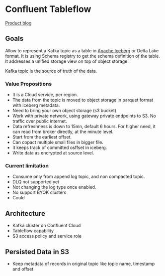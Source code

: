 # Confluent Tableflow

[Product blog](https://www.confluent.io/blog/introducing-tableflow/)

## Goals

Allow to represent a Kafka topic as a table in [Apache Iceberg](https://iceberg.apache.org/) or Delta Lake format. It is using Schema registry to get the schema definition of the table.  It addresses a unified storage view on top of object storage.

Kafka topic is the source of truth of the data.

### Value Propositions

* It is a Cloud service, per region.
* The data from the topic is moved to object storage in parquet format with Iceberg metadata. 
* Need to bring your own object storage (s3 bucket)
* Work with private network, using gateway private endpoints to S3. No traffic over public internet.
* Data refreshness is down to 15mn, default 6 hours. For higher need, it can read from broker directly, at the minute level.
* Start from the earliest offset.
* Can copact multiple small files in bigger file.
* It keeps track of committed osffset in iceberg.
* Write data as encrypted at source level.

### Current limitation

* Consume only from append log topic, and non compacted topic.
* DLQ not supported yet
* Not changing the log type once enabled.
* No support BYOK clusters
* Could 

## Architecture

* Kafka cluster on Confluent Cloud
* Tableflow capability
* S3 access policy and service role

## Persisted Data in S3

* Keep metadata of records in original topic like topic name, timestamp and offset
